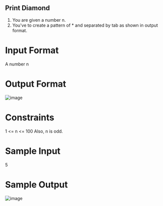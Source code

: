## Print Diamond

1. You are given a number n.
2. You've to create a pattern of * and separated by tab as shown in output format.


# Input Format
A number n

# Output Format

![image](https://github.com/prateeeksahu/javacodes/assets/100373713/a5d63239-50f3-43fe-aec4-37980f614cfe)



# Constraints
1 <= n <= 100
Also, n is odd.


# Sample Input
5

# Sample Output

![image](https://github.com/prateeeksahu/javacodes/assets/100373713/5450342c-e660-4a66-ae62-2231dbd48778)